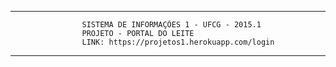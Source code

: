 ************************************************************************************
					SISTEMA DE INFORMAÇÕES 1 - UFCG - 2015.1
					PROJETO - PORTAL DO LEITE
					LINK: https://projetos1.herokuapp.com/login
************************************************************************************